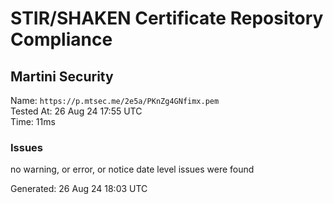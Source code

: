 # STIR/SHAKEN Certificate Repository Compliance

## Martini Security

Name: `https://p.mtsec.me/2e5a/PKnZg4GNfimx.pem`\
Tested At: 26 Aug 24 17:55 UTC\
Time: 11ms

### Issues

no warning, or error, or notice date level issues were found

Generated: 26 Aug 24 18:03 UTC